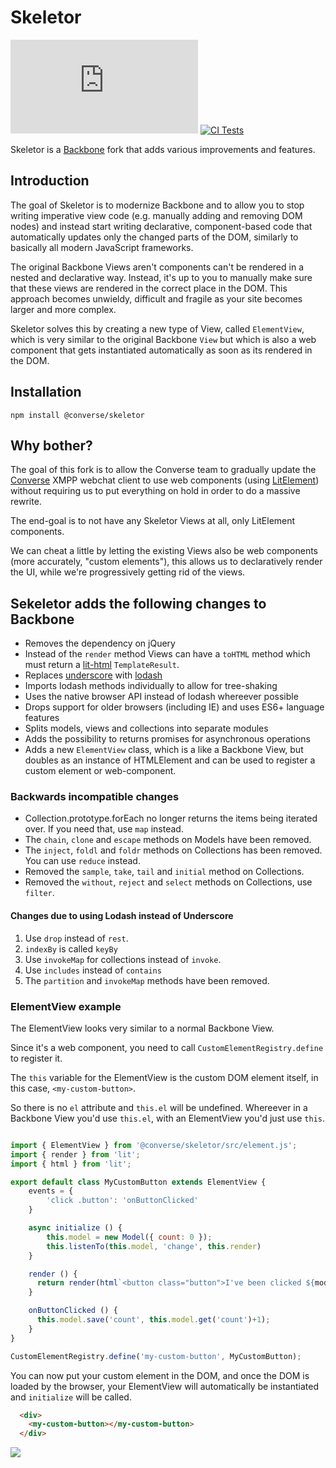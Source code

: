 # Skeletor

[![XMPP Chat](https://conference.conversejs.org/muc_badge/discuss@conference.conversejs.org)](https://inverse.chat/#converse/room?jid=discuss@conference.conversejs.org)
[![CI Tests](https://github.com/conversejs/skeletor/actions/workflows/karma-tests.yml/badge.svg)](https://github.com/conversejs/skeletor/actions/workflows/karma-tests.yml)

Skeletor is a [Backbone](http://backbonejs.org) fork that adds various improvements and features.

## Introduction

The goal of Skeletor is to modernize Backbone and to allow you to stop
writing imperative view code (e.g. manually adding and removing DOM nodes)
and instead start writing declarative, component-based code that automatically
updates only the changed parts of the DOM, similarly to basically all modern
JavaScript frameworks.

The original Backbone Views aren't components can't be rendered in a nested and
declarative way. Instead, it's up to you to manually make sure that these views
are rendered in the correct place in the DOM. This approach becomes unwieldy,
difficult and fragile as your site becomes larger and more complex.

Skeletor solves this by creating a new type of View, called `ElementView`,
which is very similar to the original Backbone `View` but which is also a web
component that gets instantiated automatically as soon as its rendered in the
DOM.

## Installation

```
npm install @converse/skeletor
```

## Why bother?

The goal of this fork is to allow the Converse team to gradually update the [Converse](https://conversejs.org)
XMPP webchat client to use web components (using [LitElement](https://lit-element.polymer-project.org/))
without requiring us to put everything on hold in order to do a massive rewrite.

The end-goal is to not have any Skeletor Views at all, only LitElement components.

We can cheat a little by letting the existing Views also be web components
(more accurately, "custom elements"), this allows us to declaratively render the
UI, while we're progressively getting rid of the views.


## Sekeletor adds the following changes to Backbone

* Removes the dependency on jQuery
* Instead of the `render` method Views can have a `toHTML` method which must return a [lit-html](https://lit-html.polymer-project.org/) `TemplateResult`.
* Replaces [underscore](http://underscorejs.org) with [lodash](https://lodash.com)
* Imports lodash methods individually to allow for tree-shaking
* Uses the native browser API instead of lodash whereever possible
* Drops support for older browsers (including IE) and uses ES6+ language features
* Splits models, views and collections into separate modules
* Adds the possibility to returns promises for asynchronous operations
* Adds a new `ElementView` class, which is a like a Backbone View, but doubles
  as an instance of HTMLElement and can be used to register a custom element or
  web-component.

### Backwards incompatible changes

* Collection.prototype.forEach no longer returns the items being iterated over.
  If you need that, use `map` instead.
* The `chain`, `clone` and `escape` methods on Models have been removed.
* The `inject`, `foldl` and `foldr` methods on Collections has been removed. You can use `reduce` instead.
* Removed the `sample`, `take`, `tail` and `initial` method on Collections.
* Removed the `without`, `reject` and `select` methods on Collections, use `filter`.

#### Changes due to using Lodash instead of Underscore

1. Use `drop` instead of `rest`.
2. `indexBy` is called `keyBy`
3. Use `invokeMap` for collections instead of `invoke`.
4. Use `includes` instead of `contains`
5. The `partition` and `invokeMap` methods have been removed.

### ElementView example

The ElementView looks very similar to a normal Backbone View.

Since it's a web component, you need to call `CustomElementRegistry.define` to
register it.

The `this` variable for the ElementView is the custom DOM element itself,
in this case, `<my-custom-button>`.

So there is no `el` attribute and `this.el` will be undefined. Whereever in a
Backbone View you'd use `this.el`, with an ElementView you'd just use `this`.


```javascript

import { ElementView } from '@converse/skeletor/src/element.js';
import { render } from 'lit';
import { html } from 'lit';

export default class MyCustomButton extends ElementView {
    events = {
        'click .button': 'onButtonClicked'
    }

    async initialize () {
        this.model = new Model({ count: 0 });
        this.listenTo(this.model, 'change', this.render)
    }

    render () {
      return render(html`<button class="button">I've been clicked ${model.get('count')} times!</button>`, this);
    }

    onButtonClicked () {
      this.model.save('count', this.model.get('count')+1);
    }
}

CustomElementRegistry.define('my-custom-button', MyCustomButton);
```

You can now put your custom element in the DOM, and once the DOM is loaded by
the browser, your ElementView will automatically be instantiated and
`initialize` will be called.


```html
  <div>
    <my-custom-button></my-custom-button>
  </div>
```

![](https://raw.githubusercontent.com/conversejs/skeletor/master/images/skeletor2.jpg)
